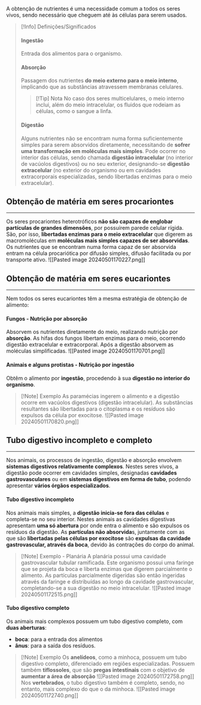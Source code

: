 A obtenção de nutrientes é uma necessidade comum a todos os seres vivos, sendo necessário que cheguem até às células para serem usados.

> [!Info] Definições/Significados
> #### Ingestão
> Entrada dos alimentos para o organismo.
> #### Absorção
> Passagem dos nutrientes **do meio externo para o meio interno**, implicando que as substâncias atravessem membranas celulares.
> >[!Tip] Nota 
> >No caso dos seres multicelulares, o meio interno inclui, além do meio intracelular, os fluidos que rodeiam as células, como o sangue a linfa.
> #### Digestão
> Alguns nutrientes não se encontram numa forma suficientemente simples para serem absorvidos diretamente, necessitando de **sofrer uma transformação em moléculas mais simples**.
> Pode ocorrer no interior das células, sendo chamada **digestão intracelular** (no interior de vacúolos digestivos) ou no seu exterior, designando-se **digestão extracelular** (no exterior do organismo ou em cavidades extracorporais especializadas, sendo libertadas enzimas para o meio extracelular).

## Obtenção de matéria em seres procariontes
---
Os seres procariontes heterotróficos **não são capazes de englobar partículas de grandes dimensões**, por possuírem parede celular rígida. São, por isso, **libertadas enzimas para o meio extracelular** que digerem as macromoléculas em **moléculas mais simples capazes de ser absorvidas**.
Os nutrientes que se encontram numa forma capaz de ser absorvida entram na célula procariótica por difusão simples, difusão facilitada ou por transporte ativo.
![[Pasted image 20240501170227.png]]
## Obtenção de matéria em seres eucariontes
---
Nem todos os seres eucariontes têm a mesma estratégia de obtenção de alimento:
#### Fungos - Nutrição por absorção
Absorvem os nutrientes diretamente do meio, realizando nutrição por **absorção**.
As hifas dos fungos libertam enzimas para o meio, ocorrendo digestão extracelular e extracorporal. Após a digestão absorvem as moléculas simplificadas.
![[Pasted image 20240501170701.png]]
#### Animais e alguns protistas - Nutrição por ingestão
Obtêm o alimento por **ingestão**, procedendo à sua **digestão no interior do organismo**.
>[!Note] Exemplo
>As paramécias ingerem o alimento e a digestão ocorre em vacúolos digestivos (digestão intracelular). As substâncias resultantes são libertadas para o citoplasma e os resíduos são expulsos da célula por exocitose.
>![[Pasted image 20240501170820.png]]

## Tubo digestivo incompleto e completo
---
Nos animais, os processos de ingestão, digestão e absorção envolvem **sistemas digestivos relativamente complexos**.
Nestes seres vivos, a digestão pode ocorrer em cavidades simples, designadas **cavidades gastrovasculares** ou em **sistemas digestivos em forma de tubo**, podendo apresentar **vários órgãos especializados**.
#### Tubo digestivo incompleto
Nos animais mais simples, a **digestão inicia-se fora das células** e completa-se no seu interior. Nestes animais as cavidades digestivas apresentam **uma só abertura** por onde entra o alimento e são expulsos os resíduos da digestão. As **partículas não absorvida**s, juntamente com as que são **libertadas pelas células por exocitose** são **expulsas da cavidade gastrovascular, através da boca**, devido às contrações do corpo do animal.
>[!Note] Exemplo - Planária
>A planária possui uma cavidade gastrovascular tubular ramificada. Este organismo possui uma faringe que se projeta da boca e liberta enzimas que digerem parcialmente o alimento. As partículas parcialmente digeridas são então ingeridas através da faringe e distribuídas ao longo da cavidade gastrovascular, completando-se a sua digestão no meio intracelular.
>![[Pasted image 20240501172515.png]]

#### Tubo digestivo completo
Os animais mais complexos possuem um tubo digestivo completo, com **duas aberturas**:
- **boca**: para a entrada dos alimentos
- **ânus**: para a saída dos resíduos.

> [!Note] Exemplo
> Os **anelídeos**, como a minhoca, possuem um tubo digestivo completo, diferenciado em regiões especializadas.
> Possuem também **tiflossoles**, que são **pregas intestinais** com o objetivo de **aumentar a área de absorção**
> ![[Pasted image 20240501172758.png]]
> Nos **vertebrados**, o tubo digestivo também é completo, sendo, no entanto, mais complexo do que o da minhoca.
> ![[Pasted image 20240501172740.png]]

